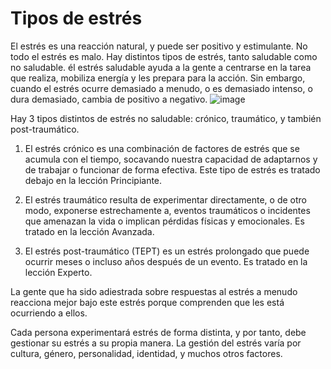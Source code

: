 [Title]: # (Tipos de stress)
[Order]: # (5)

# Tipos de estrés

El estrés es una reacción natural, y puede ser positivo y estimulante. No todo el estrés es malo. Hay distintos tipos de estrés, tanto saludable como no saludable. él estrés saludable ayuda a la gente a centrarse en la tarea que realiza, mobiliza energía y les prepara para la acción. Sin embargo, cuando el estrés ocurre demasiado a menudo, o es demasiado intenso, o dura demasiado, cambia de positivo a negativo.
![image](stress1.png)

Hay 3 tipos distintos de estrés no saludable: crónico, traumático, y también post-traumático.

1. El estrés crónico es una combinación de factores de estrés que se acumula con el tiempo, socavando nuestra capacidad de adaptarnos y de trabajar o funcionar de forma efectiva. Este tipo de estrés es tratado debajo en la lección Principiante.

2. El estrés traumático resulta de experimentar directamente, o de otro modo, exponerse estrechamente a, eventos traumáticos o incidentes que amenazan la vida o implican pérdidas físicas y emocionales. Es tratado en la lección Avanzada.

3. El estrés post-traumático (TEPT) es un estrés prolongado que puede ocurrir meses o incluso años después de un evento. Es tratado en la lección Experto.

La gente que ha sido adiestrada sobre respuestas al estrés a menudo reacciona mejor bajo este estrés porque comprenden que les está ocurriendo a ellos.

Cada persona experimentará estrés de forma distinta, y por tanto, debe gestionar su estrés a su propia manera. La gestión del estrés varía por cultura, género, personalidad, identidad, y muchos otros factores.

